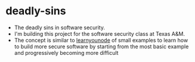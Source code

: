 # deadly-sins
- The deadly sins in software security. 
- I'm building this project for the software security class at Texas A&M. 
- The concept is similar to [learnyounode](https://github.com/workshopper/learnyounode) of small examples to learn how to build more secure software by starting from the most basic example and progressively becoming more difficult

